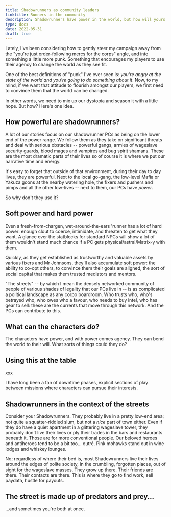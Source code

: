 ```yaml
---
title: Shadowrunners as community leaders
linktitle: Runners in the community
description: Shadowrunners have power in the world, but how will yours use it?
type: docs
date: 2022-05-31
draft: true
---
```


Lately, I've been considering how to gently steer my campaign away from the "you're just order-following mercs for the corps" angle, and into something a little more punk. Something that encourages my players to use their agency to change the world as they see fit.

One of the best definitions of "punk" I've ever seen is: _you're angry at the state of the world and you're going to do something about it_. Now, to my mind, if we want that attitude to flourish amongst our players, we first need to convince them that the world can be changed.

In other words, we need to mix up our dystopia and season it with a little hope. But how? Here's one idea.

## How powerful are shadowrunners?

A lot of our stories focus on our shadowrunner PCs as being on the lower end of the power range. We follow them as they take on significant threats and deal with serious obstacles -- powerful gangs, armies of wageslave security guards, blood mages and vampires and bug spirit shamans. These are the most dramatic parts of their lives so of course it is where we put our narrative time and energy.

It's easy to forget that outside of that environment, during their day to day lives, they are powerful. Next to the local go-gang, the low-level Mafia or Yakuza goons at the nearby watering hole, the fixers and pushers and pimps and all the other low-lives -- next to them, our PCs have _power_. 

So why don't they use it?

## Soft power and hard power

Even a fresh-from-chargen, wet-around-the-ears 'runner has a lot of hard power: enough clout to coerce, intimidate, and threaten to get what they want. A glance over the statblocks for standard NPCs will show a lot of them wouldn't stand much chance if a PC gets physical/astral/Matrix-y with them. 

Quickly, as they get established as trustworthy and valuable assets by various fixers and Mr Johnsons, they'll also accumulate soft power: the ability to co-opt others, to convince them their goals are aligned, the sort of social capital that makes them trusted mediators and mentors. 

"The streets" -- by which I mean the densely networked community of people of various shades of legality that our PCs live in -- is as complicated a political landscape as any corpo boardroom. Who trusts who, who's betrayed who, who owes who a favour, who needs to buy intel, who has gear to sell: these are the currents that move through this network. And the PCs can contribute to this.


## What can the characters _do_?

The characters have power, and with power comes agency. They can bend the world to their will. What sorts of things could they do?



## Using this at the table

xxx

I have long been a fan of downtime phases, explicit sections of play between missions where characters can pursue their interests. 






## Shadowrunners in the context of the streets




Consider your Shadowrunners. They probably live in a pretty low-end area; not quite a squatter-riddled slum, but not a _nice_ part of town either. Even if they do have a quiet apartment in a glittering wageslave tower, they probably don't live their lives or ply their trades in the bars and restaurants beneath it. Those are for more conventional people. Our beloved heroes and antiheroes tend to be a bit too... outré. Pink mohawks stand out in wine lodges and whiskey lounges.

No; regardless of where their bed is, most Shadowrunners live their lives around the edges of polite society, in the crumbling, forgotten places, out of sight for the wageslave masses. They grow up there. Their friends are there. Their contacts are there. This is where they go to find work, sell paydata, hustle for payouts. 

## The street is made up of predators and prey...

...and sometimes you're both at once.



